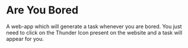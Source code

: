 # Are You Bored
A web-app which will generate a task whenever you are bored. You just need to click on the Thunder Icon present on the website and a task will appear for you.
